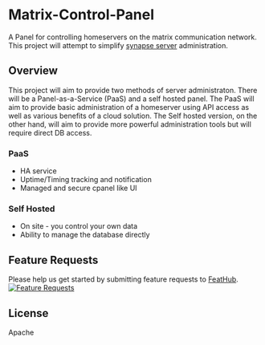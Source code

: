 # Matrix-Control-Panel
A Panel for controlling homeservers on the matrix communication network.
This project will attempt to simplify [synapse server](https://github.com/matrix-org/synapse) administration.

## Overview
This project will aim to provide two methods of server administraton. There will be a Panel-as-a-Service (PaaS) and a self hosted panel. The PaaS will aim to provide basic administration of a homeserver using API access as well as various benefits of a cloud solution. The Self hosted version, on the other hand, will aim to provide more powerful administration tools but will require direct DB access. 
### PaaS
* HA service
* Uptime/Timing tracking and notification
* Managed and secure cpanel like UI
### Self Hosted
* On site - you control your own data
* Ability to manage the database directly

## Feature Requests
Please help us get started by submitting feature requests to [FeatHub](https://feathub.com/colonelkrud/Matrix-Control-Panel).
[![Feature Requests](http://feathub.com/colonelkrud/Matrix-Control-Panel?format=svg)](http://feathub.com/colonelkrud/Matrix-Control-Panel)

## License
Apache

